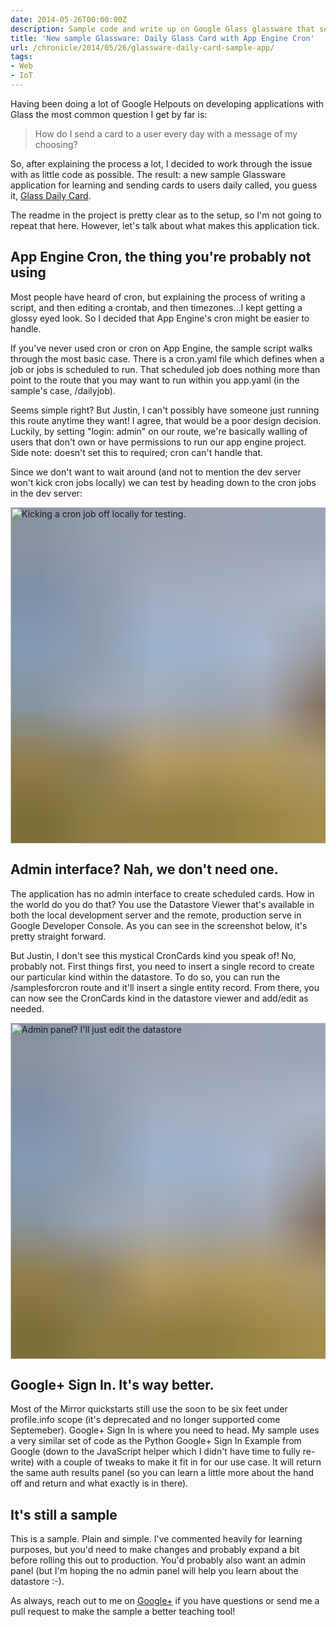 ```yaml
---
date: 2014-05-26T00:00:00Z
description: Sample code and write up on Google Glass glassware that sends daily cards with App Engine Cron and Mirror API.
title: 'New sample Glassware: Daily Glass Card with App Engine Cron'
url: /chronicle/2014/05/26/glassware-daily-card-sample-app/
tags:
- Web
- IoT
---
```


Having been doing a lot of Google Helpouts on developing applications with Glass the most common question I get by far is:

> How do I send a card to a user every day with a message of my choosing?

So, after explaining the process a lot, I decided to work through the issue with as little code as possible. The result: a new sample Glassware application for learning and sending cards to users daily called, you guess it, [Glass Daily Card](https://github.com/justinribeiro/glass-daily-card).

The readme in the project is pretty clear as to the setup, so I'm not going to repeat that here. However, let's talk about what makes this application tick.

## App Engine Cron, the thing you're probably not using

Most people have heard of cron, but explaining the process of writing a script, and then editing a crontab, and then timezones...I kept getting a glossy eyed look. So I decided that App Engine's cron might be easier to handle.

If you've never used cron or cron on App Engine, the sample script walks through the most basic case. There is a cron.yaml file which defines when a job or jobs is scheduled to run. That scheduled job does nothing more than point to the route that you may want to run within you app.yaml (in the sample's case, /dailyjob).

Seems simple right? But Justin, I can't possibly have someone just running this route anytime they want! I agree, that would be a poor design decision. Luckily, by setting "login: admin" on our route, we're basically walling of users that don't own or have permissions to run our app engine project. Side note: doesn't set this to required; cron can't handle that.

Since we don't want to wait around (and not to mention the dev server won't kick cron jobs locally) we can test by heading down to the cron jobs in the dev server:

<img decoding="async" loading="lazy" width="800" height="538" style="background-size: cover;
          background-image: url('data:image/svg+xml;charset=utf-8,%3Csvg xmlns=\'http%3A//www.w3.org/2000/svg\' xmlns%3Axlink=\'http%3A//www.w3.org/1999/xlink\' viewBox=\'0 0 1280 853\'%3E%3Cfilter id=\'b\' color-interpolation-filters=\'sRGB\'%3E%3CfeGaussianBlur stdDeviation=\'.5\'%3E%3C/feGaussianBlur%3E%3CfeComponentTransfer%3E%3CfeFuncA type=\'discrete\' tableValues=\'1 1\'%3E%3C/feFuncA%3E%3C/feComponentTransfer%3E%3C/filter%3E%3Cimage filter=\'url(%23b)\' x=\'0\' y=\'0\' height=\'100%25\' width=\'100%25\' xlink%3Ahref=\'data%3Aimage/png;base64,iVBORw0KGgoAAAANSUhEUgAAAAkAAAAGCAIAAACepSOSAAAACXBIWXMAAC4jAAAuIwF4pT92AAAAs0lEQVQI1wGoAFf/AImSoJSer5yjs52ktp2luJuluKOpuJefsoCNowB+kKaOm66grL+krsCnsMGrt8m1u8mzt8OVoLIAhJqzjZ2tnLLLnLHJp7fNmpyjqbPCqLrRjqO7AIeUn5ultaWtt56msaSnroZyY4mBgLq7wY6TmwCRfk2Pf1uzm2WulV+xmV6rmGyQfFm3nWSBcEIAfm46jX1FkH5Djn5AmodGo49MopBLlIRBfG8yj/dfjF5frTUAAAAASUVORK5CYII=\'%3E%3C/image%3E%3C/svg%3E');" src="https://storage.googleapis.com/jdr-public-imgs/blog-archive/2014/05/screenshot-20140526-cron-job.png" alt="Kicking a cron job off locally for testing." />

## Admin interface? Nah, we don't need one.

The application has no admin interface to create scheduled cards. How in the world do you do that? You use the Datastore Viewer that's available in both the local development server and the remote, production serve in Google Developer Console. As you can see in the screenshot below, it's pretty straight forward.

But Justin, I don't see this mystical CronCards kind you speak of! No, probably not. First things first, you need to insert a single record to create our particular kind within the datastore. To do so, you can run the /samplesforcron route and it'll insert a single entity record. From there, you can now see the CronCards kind in the datastore viewer and add/edit as needed.

<img decoding="async" loading="lazy" width="800" height="538" style="background-size: cover;
          background-image: url('data:image/svg+xml;charset=utf-8,%3Csvg xmlns=\'http%3A//www.w3.org/2000/svg\' xmlns%3Axlink=\'http%3A//www.w3.org/1999/xlink\' viewBox=\'0 0 1280 853\'%3E%3Cfilter id=\'b\' color-interpolation-filters=\'sRGB\'%3E%3CfeGaussianBlur stdDeviation=\'.5\'%3E%3C/feGaussianBlur%3E%3CfeComponentTransfer%3E%3CfeFuncA type=\'discrete\' tableValues=\'1 1\'%3E%3C/feFuncA%3E%3C/feComponentTransfer%3E%3C/filter%3E%3Cimage filter=\'url(%23b)\' x=\'0\' y=\'0\' height=\'100%25\' width=\'100%25\' xlink%3Ahref=\'data%3Aimage/png;base64,iVBORw0KGgoAAAANSUhEUgAAAAkAAAAGCAIAAACepSOSAAAACXBIWXMAAC4jAAAuIwF4pT92AAAAs0lEQVQI1wGoAFf/AImSoJSer5yjs52ktp2luJuluKOpuJefsoCNowB+kKaOm66grL+krsCnsMGrt8m1u8mzt8OVoLIAhJqzjZ2tnLLLnLHJp7fNmpyjqbPCqLrRjqO7AIeUn5ultaWtt56msaSnroZyY4mBgLq7wY6TmwCRfk2Pf1uzm2WulV+xmV6rmGyQfFm3nWSBcEIAfm46jX1FkH5Djn5AmodGo49MopBLlIRBfG8yj/dfjF5frTUAAAAASUVORK5CYII=\'%3E%3C/image%3E%3C/svg%3E');" src="https://storage.googleapis.com/jdr-public-imgs/blog-archive/2014/05/screenshot-20140526-datastore-viewer-cron.png" alt="Admin panel? I'll just edit the datastore" />

## Google+ Sign In. It's way better.

Most of the Mirror quickstarts still use the soon to be six feet under profile.info scope (it's deprecated and no longer supported come Septemeber). Google+ Sign In is where you need to head. My sample uses a very similar set of code as the Python Google+ Sign In Example from Google (down to the JavaScript helper which I didn't have time to fully re-write) with a couple of tweaks to make it fit in for our use case. It will return the same auth results panel (so you can learn a little more about the hand off and return and what exactly is in there).

## It's still a sample

This is a sample. Plain and simple. I've commented heavily for learning purposes, but you'd need to make changes and probably expand a bit before rolling this out to production. You'd probably also want an admin panel (but I'm hoping the no admin panel will help you learn about the datastore :-).

As always, reach out to me on [Google+](https://plus.google.com/+JustinRibeiro) if you have questions or send me a pull request to make the sample a better teaching tool!


